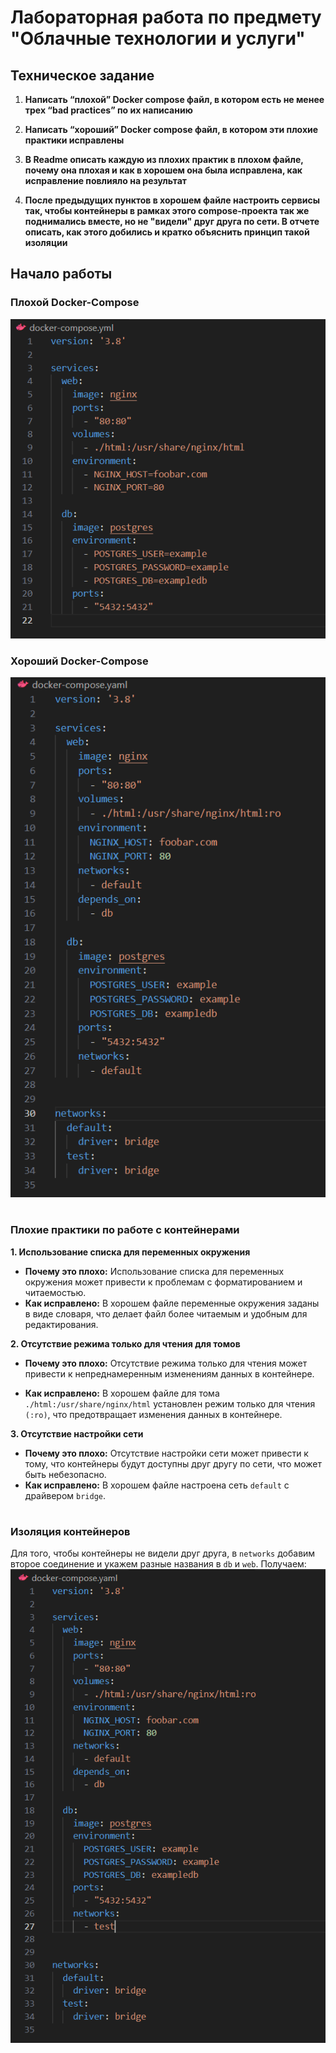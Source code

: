 # Лабораторная работа по предмету "Облачные технологии и услуги"

## **Техническое задание**

1. **Написать “плохой” Docker compose файл, в котором есть не менее трех “bad practices” по их написанию**
   
2. **Написать “хороший” Docker compose файл, в котором эти плохие практики исправлены**
   
3. **В Readme описать каждую из плохих практик в плохом файле, почему она плохая и как в хорошем она была исправлена, как исправление повлияло на результат**
   
4. **После предыдущих пунктов в хорошем файле настроить сервисы так, чтобы контейнеры в рамках этого compose-проекта так же поднимались вместе, но не "видели" друг друга по сети. В отчете описать, как этого добились и кратко объяснить принцип такой изоляции**

## **Начало работы**

### Плохой Docker-Compose

![alt text](<images/1.PNG>)

### Хороший Docker-Compose

![alt text](<images/2.PNG>)

#

### Плохие практики по работе с контейнерами

**1. Использование списка для переменных окружения**

- **Почему это плохо:** Использование списка для переменных окружения может привести к проблемам с форматированием и читаемостью.
- **Как исправлено:** В хорошем файле переменные окружения заданы в виде словаря, что делает файл более читаемым и удобным для редактирования.

**2. Отсутствие режима только для чтения для томов**

- **Почему это плохо:** Отсутствие режима только для чтения может привести к непреднамеренным изменениям данных в контейнере.

- **Как исправлено:** В хорошем файле для тома ```./html:/usr/share/nginx/html``` установлен режим только для чтения ```(:ro)```, что предотвращает изменения данных в контейнере.

**3. Отсутствие настройки сети**

- **Почему это плохо:** Отсутствие настройки сети может привести к тому, что контейнеры будут доступны друг другу по сети, что может быть небезопасно.
- **Как исправлено:** В хорошем файле настроена сеть ```default``` с драйвером ```bridge```.

#

### Изоляция контейнеров

Для того, чтобы контейнеры не видели друг друга, в ```networks``` добавим второе соединение и укажем разные названия в ```db``` и ```web```. Получаем:
![alt text](<images/3.PNG>)
